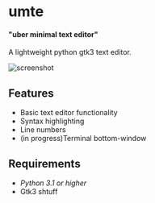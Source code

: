 # umte
#### "uber minimal text editor"
A lightweight python gtk3 text editor.

![screenshot](http://i.imgur.com/Yi44g.png)

## Features
* Basic text editor functionality
* Syntax highlighting
* Line numbers
* (in progress)Terminal bottom-window

## Requirements
* *Python 3.1 or higher*
* Gtk3 shtuff
